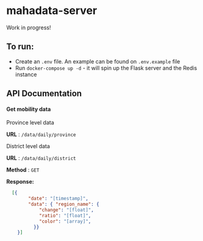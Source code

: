 # mahadata-server
Work in progress!

## To run:
- Create an `.env` file. An example can be found on `.env.example` file
- Run `docker-compose up -d` - it will spin up the Flask server and the Redis instance

## API Documentation

#### Get mobility data

Province level data


**URL** : `/data/daily/province`

District level data


**URL** : `/data/daily/district`

**Method** : `GET`

**Response:**
```json
  [{
        "date": "[timestamp]",
        "data": { "region_name": {
            "change": "[float]",
            "ratio": "[float]",
            "color": "[array]",
          }}
    }]
```


